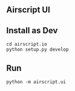 ## Airscript UI

## Install as Dev

    cd airscript.io
    python setup.py develop

## Run

    python -m airscript.ui
